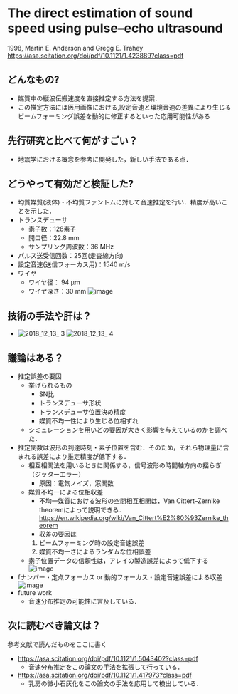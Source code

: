 # The direct estimation of sound speed using pulse–echo ultrasound
1998, Martin E. Anderson and Gregg E. Trahey   
https://asa.scitation.org/doi/pdf/10.1121/1.423889?class=pdf

## どんなもの?
- 媒質中の縦波伝搬速度を直接推定する方法を提案．
- この推定方法には医用画像における,設定音速と環境音速の差異により生じるビームフォーミング誤差を動的に修正するといった応用可能性がある

## 先行研究と比べて何がすごい？
- 地震学における概念を参考に開発した，新しい手法である点．

## どうやって有効だと検証した?
- 均質媒質(液体)・不均質ファントムに対して音速推定を行い．精度が高いことを示した．  
- トランスデューサ
    - 素子数：128素子
    - 開口径：22.8 mm
    - サンプリング周波数：36 MHz
- パルス送受信回数：25回(走査線方向)
- 設定音速(送信フォーカス用)：1540 m/s
- ワイヤ
    - ワイヤ径： 94 μm
    - ワイヤ深さ：30 mm
![image](https://user-images.githubusercontent.com/33616505/49734723-95b31380-fcc8-11e8-82b9-9409276f5682.png)

## 技術の手法や肝は？
- ![2018_12_13_ 3](https://user-images.githubusercontent.com/33616505/49733988-4bc92e00-fcc6-11e8-8a0a-6512ccc17665.png)
![2018_12_13_ 4](https://user-images.githubusercontent.com/33616505/49733994-4e2b8800-fcc6-11e8-825e-7f05ce89d84f.png)

## 議論はある？
- 推定誤差の要因
    - 挙げられるもの
        - SN比
        - トランスデューサ形状
        - トランスデューサ位置決め精度
        - 媒質不均一性により生じる位相ずれ
    - シミュレーションを用いどの要因が大きく影響を与えているのかを調べた．
- 推定関数は波形の到達時刻・素子位置を含む．そのため，それら物理量に含まれる誤差により推定精度が低下する．
    - 相互相関法を用いるときに関係する，信号波形の時間軸方向の揺らぎ（ジッターエラー）
        - 原因：電気ノイズ，窓関数
    - 媒質不均一による位相収差
        - 不均一媒質における波形の空間相互相関は，Van Cittert–Zernike theoremによって説明できる．https://en.wikipedia.org/wiki/Van_Cittert%E2%80%93Zernike_theorem
        - 収差の要因は
        1. ビームフォーミング時の設定音速誤差
        2. 媒質不均一さによるランダムな位相誤差
    - 素子位置データの信頼性は，アレイの製造誤差によって低下する
![image](https://user-images.githubusercontent.com/33616505/49738819-ac129c80-fcd3-11e8-872e-2d3f780c21f1.png)
- fナンバー・定点フォーカス or 動的フォーカス・設定音速誤差による収差
![image](https://user-images.githubusercontent.com/33616505/49736552-d7928880-fccd-11e8-96d6-2969046a9094.png)
- future work
    - 音速分布推定の可能性に言及している．
## 次に読むべき論文は？
参考文献で読んだものをここに書く
- https://asa.scitation.org/doi/pdf/10.1121/1.5043402?class=pdf
    - 音速分布推定をこの論文の手法を拡張して行っている．
- https://asa.scitation.org/doi/pdf/10.1121/1.417973?class=pdf
    - 乳房の微小石灰化をこの論文の手法を応用して検出している．
